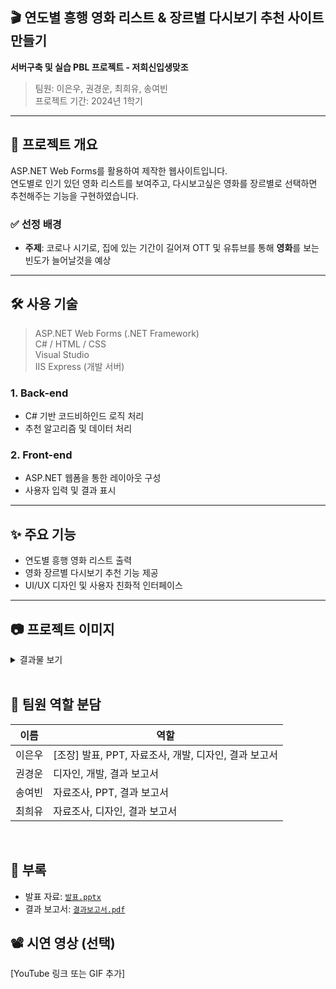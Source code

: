 ## 🎬 연도별 흥행 영화 리스트 & 장르별 다시보기 추천 사이트 만들기 
**서버구축 및 실습 PBL 프로젝트 - 저희신입생맞조**  
> 팀원: 이은우, 권경운, 최희유, 송여빈  
> 프로젝트 기간: 2024년 1학기

---

## 📌 프로젝트 개요
ASP.NET Web Forms를 활용하여 제작한 웹사이트입니다.<br />
연도별로 인기 있던 영화 리스트를 보여주고, 다시보고싶은 영화를 장르별로 선택하면 추천해주는 기능을 구현하였습니다.<br />

### ✅ 선정 배경
- **주제**: 코로나 시기로, 집에 있는 기간이 길어져 OTT 및 유튜브를 통해 **영화**를 보는 빈도가 늘어날것을 예상

---


## 🛠️ 사용 기술
> ASP.NET Web Forms (.NET Framework)<br />
> C# / HTML / CSS<br />
> Visual Studio<br />
> IIS Express (개발 서버)<br />

### 1. Back-end
- C# 기반 코드비하인드 로직 처리  
- 추천 알고리즘 및 데이터 처리 

### 2. Front-end
- ASP.NET 웹폼을 통한 레이아웃 구성  
- 사용자 입력 및 결과 표시

---

## ✨ 주요 기능
- 연도별 흥행 영화 리스트 출력
- 영화 장르별 다시보기 추천 기능 제공
- UI/UX 디자인 및 사용자 친화적 인터페이스

---

## 📷 프로젝트 이미지

<details>
<summary>결과물 보기</summary>
  
## 웹 디자인 및 구조 설계
<img src="https://github.com/user-attachments/assets/52e2e0c8-8761-4208-b8c4-fb95a2c0b07e"/>
<img src="https://github.com/user-attachments/assets/9e5fb3ac-aa15-4221-88a9-43444ad45dda"/>
  
## 메인 웹 폼[메인화면]
<img src="https://github.com/user-attachments/assets/cc098d46-e34d-4a05-8b38-3b812447d419"/>
[코드 내용]https://github.com/DavidMao8849/Movie_Recommend_Project/blob/a5375c53a326d5de191bd83fb29e98753ac956a2/MovieMain.aspx#L1-L33

## 리스트 웹 폼[역대 흥행 영화 찾아보기]
<img src="https://github.com/user-attachments/assets/ca78f735-93fd-4fd3-937f-f5c7b223788f"/>
<img src="https://github.com/user-attachments/assets/c9fb0ceb-cb2f-4ea6-8dd6-327b43d972eb"/><br />
[코드 내용]https://github.com/DavidMao8849/Movie_Recommend_Project/blob/a5375c53a326d5de191bd83fb29e98753ac956a2/MovieList.aspx#L1-L78

## 다시보기 웹 폼[장르별 다시 볼 영화 추천]
![image](https://github.com/user-attachments/assets/d229cf6e-5c5f-4195-975f-48409c9a0ac8)
![image](https://github.com/user-attachments/assets/073f50d8-8782-488b-b9f4-5a4eb299c2d4)<br />
[코드 내용]https://github.com/DavidMao8849/Movie_Recommend_Project/blob/a5375c53a326d5de191bd83fb29e98753ac956a2/MovieReview.aspx#L1-L79

</details>

<br />

## 🧠 팀원 역할 분담
| 이름 | 역할 |
|------|------|
| 이은우 | [조장] 발표, PPT, 자료조사, 개발, 디자인, 결과 보고서 |
| 권경운 | 디자인, 개발, 결과 보고서 |
| 송여빈 | 자료조사, PPT, 결과 보고서 |
| 최희유 | 자료조사, 디자인, 결과 보고서 |

<br />

## 📎 부록
- 발표 자료: [`발표.pptx`](docs/발표.pptx)
- 결과 보고서: [`결과보고서.pdf`](docs/PBL결과보고서.pdf)

## 📽️ 시연 영상 (선택)
[YouTube 링크 또는 GIF 추가]
